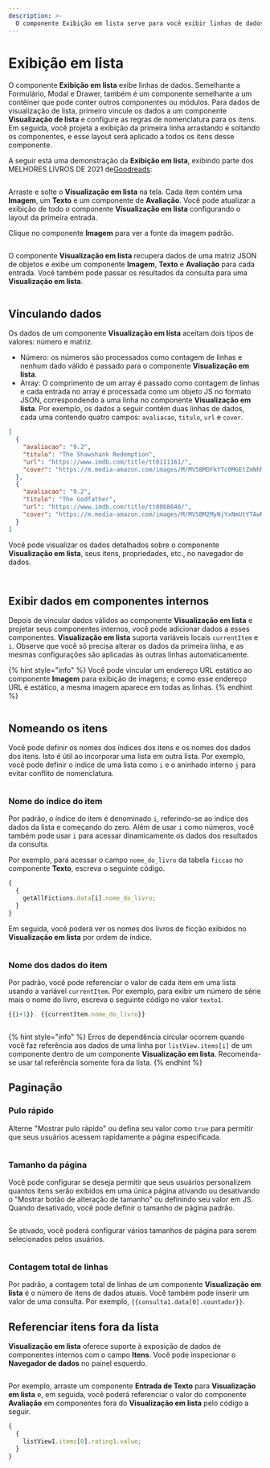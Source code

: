 ```yaml
---
description: >-
  O componente Exibição em lista serve para você exibir linhas de dados. Funciona como um contêiner: você pode inserir outros componentes nele e vincular dados a esses componentes.
---
```


# Exibição em lista

O componente **Exibição em lista** exibe linhas de dados. Semelhante a Formulário, Modal e Drawer, também é um componente semelhante a um contêiner que pode conter outros componentes ou módulos. Para dados de visualização de lista, primeiro vincule os dados a um componente **Visualização de lista** e configure as regras de nomenclatura para os itens. Em seguida, você projeta a exibição da primeira linha arrastando e soltando os componentes, e esse layout será aplicado a todos os itens desse componente.

A seguir está uma demonstração da **Exibição em lista**, exibindo parte dos MELHORES LIVROS DE 2021 de[Goodreads](https://www.goodreads.com/choiceawards/best-books-2021):

<figure><img src="../../.gitbook/assets/build-apps/component-guides/list-view/01.gif" alt=""><figcaption></figcaption></figure>

Arraste e solte o **Visualização em lista** na tela. Cada item contém uma **Imagem**, um **Texto** e um componente de **Avaliação**. Você pode atualizar a exibição de todo o componente **Visualização em lista** configurando o layout da primeira entrada.

Clique no componente **Imagem** para ver a fonte da imagem padrão.

<figure><img src="../../.gitbook/assets/build-apps/component-guides/list-view/02.png" alt=""><figcaption></figcaption></figure>

O componente **Visualização em lista** recupera dados de uma matriz JSON de objetos e exibe um componente **Imagem**, **Texto** e **Avaliação** para cada entrada. Você também pode passar os resultados da consulta para uma **Visualização em lista**.

<figure><img src="../../.gitbook/assets/build-apps/component-guides/list-view/03.png" alt=""><figcaption></figcaption></figure>

## Vinculando dados

Os dados de um componente **Visualização em lista** aceitam dois tipos de valores: número e matriz.

- Número: os números são processados ​​como contagem de linhas e nenhum dado válido é passado para o componente **Visualização em lista**.
- Array: O comprimento de um array é passado como contagem de linhas e cada entrada no array é processada como um objeto JS no formato JSON, correspondendo a uma linha no componente **Visualização em lista**. Por exemplo, os dados a seguir contêm duas linhas de dados, cada uma contendo quatro campos: `avaliacao`, `titulo`, `url` e `cover`.&#x20;

```json
[
  {
    "avaliacao": "9.2",
    "titulo": "The Shawshank Redemption",
    "url": "https://www.imdb.com/title/tt0111161/",
    "cover": "https://m.media-amazon.com/images/M/MV5BMDFkYTc0MGEtZmNhMC00ZDIzLWFmNTEtODM1ZmRlYWMwMWFmXkEyXkFqcGdeQXVyMTMxODk2OTU@._V1_UY67_CR0,0,45,67_AL_.jpg"
  },
  {
    "avaliacao": "9.2",
    "titulo": "The Godfather",
    "url": "https://www.imdb.com/title/tt0068646/",
    "cover": "https://m.media-amazon.com/images/M/MV5BM2MyNjYxNmUtYTAwNi00MTYxLWJmNWYtYzZlODY3ZTk3OTFlXkEyXkFqcGdeQXVyNzkwMjQ5NzM@._V1_UY67_CR1,0,45,67_AL_.jpg"
  }
]
```

Você pode visualizar os dados detalhados sobre o componente **Visualização em lista**, seus itens, propriedades, etc., no navegador de dados.

<figure><img src="../../.gitbook/assets/build-apps/component-guides/list-view/04.png" alt=""><figcaption></figcaption></figure>

<figure><img src="../../.gitbook/assets/build-apps/component-guides/list-view/05.png" alt=""><figcaption></figcaption></figure>

## Exibir dados em componentes internos

Depois de vincular dados válidos ao componente **Visualização em lista** e projetar seus componentes internos, você pode adicionar dados a esses componentes. **Visualização em lista** suporta variáveis ​​locais `currentItem` e `i`. Observe que você só precisa alterar os dados da primeira linha, e as mesmas configurações são aplicadas às outras linhas automaticamente.

{% hint style="info" %}
Você pode vincular um endereço URL estático ao componente **Imagem** para exibição de imagens; e como esse endereço URL é estático, a mesma imagem aparece em todas as linhas.
{% endhint %}

<figure><img src="../../.gitbook/assets/build-apps/component-guides/list-view/06.png" alt=""><figcaption></figcaption></figure>

## Nomeando os itens

Você pode definir os nomes dos índices dos itens e os nomes dos dados dos itens. Isto é útil ao incorporar uma lista em outra lista. Por exemplo, você pode definir o índice de uma lista como `i` e o aninhado interno `j` para evitar conflito de nomenclatura.

<figure><img src="../../.gitbook/assets/build-apps/component-guides/list-view/07.png" alt=""><figcaption></figcaption></figure>

### Nome do índice do item

Por padrão, o índice do item é denominado `i`, referindo-se ao índice dos dados da lista e começando do zero. Além de usar `i` como números, você também pode usar `i` para acessar dinamicamente os dados dos resultados da consulta.

Por exemplo, para acessar o campo `nome_do_livro` da tabela `ficcao` no componente **Texto**, escreva o seguinte código.

```javascript
{
  {
    getAllFictions.data[i].nome_do_livro;
  }
}
```

Em seguida, você poderá ver os nomes dos livros de ficção exibidos no **Visualização em lista** por ordem de índice.

<figure><img src="../../.gitbook/assets/build-apps/component-guides/list-view/08.png" alt=""><figcaption></figcaption></figure>

### Nome dos dados do item

Por padrão, você pode referenciar o valor de cada item em uma lista usando a variável `currentItem`. Por exemplo, para exibir um número de série mais o nome do livro, escreva o seguinte código no valor `texto1`.

```javascript
{{i+1}}. {{currentItem.nome_do_livro}}
```

<figure><img src="../../.gitbook/assets/build-apps/component-guides/list-view/09.png" alt=""><figcaption></figcaption></figure>

{% hint style="info" %}
Erros de dependência circular ocorrem quando você faz referência aos dados de uma linha por `listView.items[i]` de um componente dentro de um componente **Visualização em lista**. Recomenda-se usar tal referência somente fora da lista.
{% endhint %}

## Paginação

### Pulo rápido

Alterne "Mostrar pulo rápido" ou defina seu valor como `true` para permitir que seus usuários acessem rapidamente a página especificada.

<figure><img src="../../.gitbook/assets/build-apps/component-guides/list-view/10.png" alt=""><figcaption></figcaption></figure>

### Tamanho da página

Você pode configurar se deseja permitir que seus usuários personalizem quantos itens serão exibidos em uma única página ativando ou desativando o "Mostrar botão de alteração de tamanho" ou definindo seu valor em JS. Quando desativado, você pode definir o tamanho de página padrão.

<figure><img src="../../.gitbook/assets/build-apps/component-guides/list-view/11.png" alt=""><figcaption></figcaption></figure>

Se ativado, você poderá configurar vários tamanhos de página para serem selecionados pelos usuários.

<figure><img src="../../.gitbook/assets/build-apps/component-guides/list-view/12.png" alt=""><figcaption></figcaption></figure>

### Contagem total de linhas

Por padrão, a contagem total de linhas de um componente **Visualização em lista** é o número de itens de dados atuais. Você também pode inserir um valor de uma consulta. Por exemplo, `{{consulta1.data[0].countador}}`.

## Referenciar itens fora da lista

**Visualização em lista** oferece suporte à exposição de dados de componentes internos com o campo **Itens**. Você pode inspecionar o **Navegador de dados** no painel esquerdo.

<figure><img src="../../.gitbook/assets/build-apps/component-guides/list-view/13.png" alt=""><figcaption></figcaption></figure>

Por exemplo, arraste um componente **Entrada de Texto** para **Visualização em lista** e, em seguida, você poderá referenciar o valor do componente **Avaliação** em componentes fora do **Visualização em lista** pelo código a seguir.

```javascript
{
  {
    listView1.items[0].rating1.value;
  }
}
```

<figure><img src="./../.gitbook/assets/build-apps/component-guides/list-view/14.png" alt=""><figcaption></figcaption></figure>
